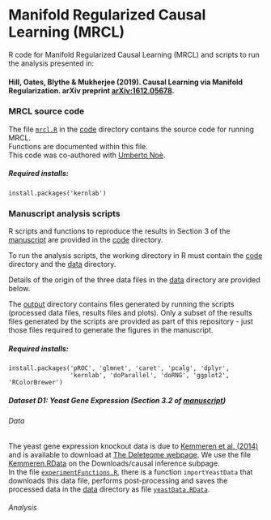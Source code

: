 # Manifold Regularized Causal Learning (MRCL)
R code for Manifold Regularized Causal Learning (MRCL) and scripts to run the analysis presented in:
#### Hill, Oates, Blythe &amp; Mukherjee (2019). Causal Learning via Manifold Regularization. arXiv preprint [arXiv:1612.05678](https://arxiv.org/abs/1612.05678).

### MRCL source code
The file [`mrcl.R`](./code/mrcl.R) in the [code](code) directory contains the source code for running MRCL.  
Functions are documented within this file.  
This code was co-authored with [Umberto Noè](https://github.com/unoe). 

##### Required installs:
```
install.packages('kernlab')
```

### Manuscript analysis scripts

R scripts and functions to reproduce the results in Section 3 of the [manuscript](https://arxiv.org/abs/1612.05678) are provided in the [code](code) directory.  

To run the analysis scripts, the working directory in R must contain the [code](code) directory and the [data](data) directory.  

Details of the origin of the three data files in the [data](data) directory are provided below.  

The [output](output) directory contains files generated by running the scripts (processed data files, results files and plots). Only a subset of the results files generated by the scripts are provided as part of this repository - just those files required to generate the figures in the manuscript.

##### Required installs:
```
install.packages('pROC', 'glmnet', 'caret', 'pcalg', 'dplyr', 
                 'kernlab', 'doParallel', 'doRNG', 'ggplot2', 'RColorBrewer')
```

##### Dataset D1: Yeast Gene Expression (Section 3.2 of [manuscript](https://arxiv.org/abs/1612.05678))

###### Data
The yeast gene expression knockout data is due to [Kemmeren et al. (2014)](https://www.cell.com/abstract/S0092-8674(14)00342-0) and is available to download at [The Deleteome webpage](http://deleteome.holstegelab.nl/). We use the file [Kemmeren.RData](http://deleteome.holstegelab.nl/data/downloads/causal_inference/Kemmeren.RData) on the Downloads/causal inference subpage.  
In the file [`experimentFunctions.R`](code/experimentFunctions.R), there is a function `importYeastData` that downloads this data file, performs post-processing and saves the processed data in the [data](data) directory as file [`yeastData.RData`](data/yeastData.RData).

###### Analysis

<!--note that code is provided that obtains two of the files ([yeastData.RData](data/yeastData.RData) and [cellLineData.RData](data/cellLineData.RData)) from their source and performs post-processing.
'R.matlab',--> 
